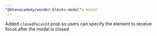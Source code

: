 ```yaml
---
"@khanacademy/wonder-blocks-modal": minor
---
```


Added `closedFocusId` prop so users can specify the element to receive focus after the modal is closed
